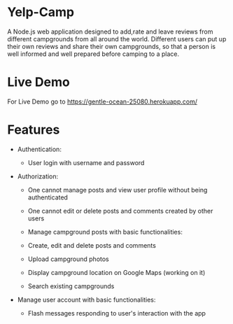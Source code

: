 # Yelp-Camp
A Node.js web application designed to add,rate and leave reviews from different campgrounds from all around the world.
Different users can put up their own reviews and share their own campgrounds, so that a person is well informed and well prepared before camping to a place.


# Live Demo
For Live Demo go to https://gentle-ocean-25080.herokuapp.com/

# Features
* Authentication:

  * User login with username and password
 
* Authorization:

  * One cannot manage posts and view user profile without being authenticated

  * One cannot edit or delete posts and comments created by other users

  * Manage campground posts with basic functionalities:

  * Create, edit and delete posts and comments

  * Upload campground photos

  * Display campground location on Google Maps (working on it)

  * Search existing campgrounds

* Manage user account with basic functionalities:

  * Flash messages responding to user's interaction with the app


